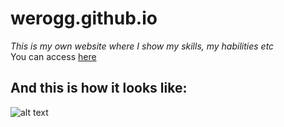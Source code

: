 # werogg.github.io
*This is my own website where I show my skills, my habilities etc* <br/>
You can access [here](https://jotero.es)

## And this is how it looks like:
![alt text](https://i.gyazo.com/ce5673d0b32fa1ee8674d8318c240944.jpg)

